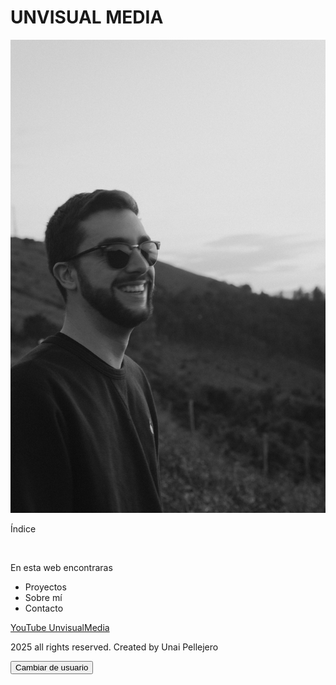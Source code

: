<!doctype html>
<html lang="es">
  <head>
    <meta charset="utf-8" />
    <meta name="author" content="Unai Pellejero" />
    <meta name="description" content="Mi página de prueba" />
    <title>Mi página de prueba</title>
    <link href="styles/style.css" rel="stylesheet" type="text/css" />
    <link href="https://fonts.googleapis.com/css2?family=Open+Sans:ital,wght@0,300..800;1,300..800&display=swap" rel="stylesheet">
  </head>
  <body>
    <h1>UNVISUAL MEDIA</h1>
    <img src="images/UNP07026.jpg" alt="Imagen de Unai Pellejero en blanco y negro en la montaña de jaizkibel" />
    <p class="texto">Índice</p> <br>
    <p class="texto">En esta web encontraras</p>
    <ul>
        <li>Proyectos</li>
        <li>Sobre mí</li>
        <li>Contacto</li>
    </ul>
    <a class="youtube" href="https://www.youtube.com/@Unvisualmedia" title="Canal de youtube">YouTube UnvisualMedia</a>
    <p class="texto2">2025 all rights reserved. Created by Unai Pellejero</p>
    <button>Cambiar de usuario</button>
    <script src="scripts/main.js"></script>
  </body>
</html>
